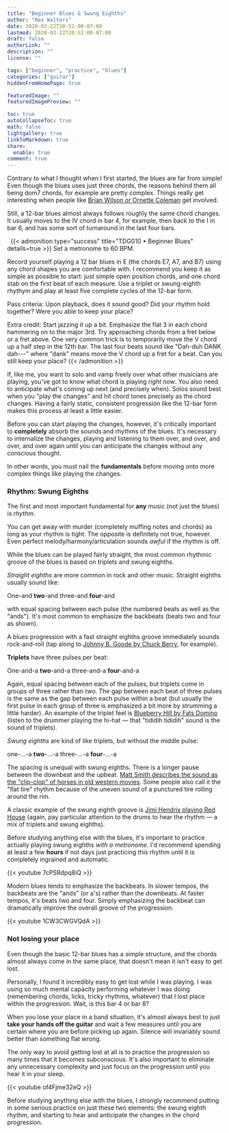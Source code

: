 ```yaml
---
title: "Beginner Blues & Swung Eighths"
author: "Rex Walters"
date: 2020-03-22T20:52:00-07:00
lastmod: 2020-03-22T20:52:00-07:00
draft: false
authorLink: ""
description: ""
license: ""

tags: ["beginner", "practice", "blues"]
categories: ["guitar"]
hiddenFromHomePage: true

featuredImage: ""
featuredImagePreview: ""

toc: true
autoCollapseToc: true
math: false
lightgallery: true
linkToMarkdown: true
share:
  enable: true
comment: true
---
```


Contrary to what I thought when I first started, the blues are far from simple! Even though the blues uses just three chords, the reasons behind them all being dom7 chords, for example are pretty complex. Things really get interesting when people like <a href="https://flypaper.soundfly.com/features/understanding-advanced-blues-harmony/" target="_blank">Brian Wilson or Ornette Coleman</a> get involved.

Still, a 12-bar blues almost always follows roughly the same chord changes. It usually moves to the IV chord in bar 4, for example, then back to the I in bar 6, and has some sort of turnaround in the last four bars.

<a name="TDG010">&nbsp;</a>
{{< admonition type="success" title="TDG010 • Beginner Blues" details=true >}}
Set a metronome to 60 BPM.

Record yourself playing a 12 bar blues in E (the chords E7, A7, and B7) using any chord shapes you are comfortable with. I recommend you keep it as simple as possible to start: just simple open position chords, and one chord stab on the first beat of each measure. Use a triplet or swung-eighth rhythym and play at least five complete cycles of the 12-bar form.

Pass criteria: Upon playback, does it sound good? Did your rhythm hold together? Were you able to keep your place?

Extra credit: Start jazzing it up a bit. Emphasize the flat 3 in each chord hammering on to the major 3rd. Try approaching chords from a fret below or a fret above. One very common trick is to temporarily move the V chord up a half step in the 12th bar. The last four beats sound like "Dah-duh DANK dah---" where "dank" means move the V chord up a fret for a beat. Can you still keep your place?
{{< /admonition >}}

If, like me, you want to solo and vamp freely over what other musicians are playing, you've got to know what chord is playing *right now*. You also need to anticipate what's coming up next (and precisely when). Solos sound best when you "play the changes" and hit chord tones precisely as the chord changes. Having a fairly static, consistent progression like the 12-bar form makes this process at least a little easier.

Before you can start playing the changes, however, it's critically important to **completely** absorb the sounds and rhythms of the blues. It's necessary to internalize the changes, playing and listening to them over, and over, and over, and over again until you can anticipate the changes without any conscious thought.

In other words, you must nail the **fundamentals** before moving onto more complex things like playing the changes.

### Rhythm: Swung Eighths

The first and most important fundamental for **any** music (not just the blues) is *rhythm*.

You can get away with murder (completely muffing notes and chords) as long as your rhythm is tight. The opposite is definitely not true, however. Even  perfect melody/harmony/articulation sounds *awful* if the rhythm is off.

While the blues can be played fairly straight, the most common rhythmic groove of the blues is based on triplets and swung eighths.

*Straight eighths* are more common in rock and other music. Straight eighths usually sound like:

One-and **two**-and three-and **four**-and

with equal spacing between each pulse (the numbered beats as well as the "ands"). It's most common to emphasize the backbeats (beats two and four as shown).

A blues progression with a fast straight eighths groove immediately sounds rock-and-roll (tap along to <a href="https://youtu.be/p0FLZyTZBJ4">Johnny B. Goode by Chuck Berry</a>, for example).

**Triplets** have three pulses per beat:

One-and-a **two**-and-a three-and-a **four**-and-a

Again, equal spacing between each of the pulses, but triplets come in groups of three rather than two. The gap between each beat of three pulses is the same as the gap between each pulse within a beat (but usually the first pulse in each group of three is emphasized a bit more by strumming a little harder). An example of the triplet feel is <a href="https://youtu.be/bQQCPrwKzdo">Blueberry Hill by Fats Domino</a> (listen to the drummer playing the hi-hat &mdash; that "tididih tididih" sound is the sound of triplets).

*Swung eighths* are kind of like triplets, but without the middle pulse:

one-...-a   **two**-...-a   three-...-a   **four**-...-a

The spacing is unequal with swung eighths. There is a longer pause between the downbeat and the upbeat. <a href="https://youtu.be/ejr2S7bN0V8?&t=3m22s">Matt Smith describes the sound as the "clip-clop" of horses in old western movies</a>. Some people also call it the "flat tire" rhythm because of the uneven sound of a punctured tire rolling around the rim.

A classic example of the swung eighth groove is <a href="https://youtu.be/n2cygQ3p_-A?&t=1m10s">Jimi Hendrix playing Red House</a> (again, pay particular attention to the drums to hear the rhythm &mdash; a mix of triplets and swung eighths).

Before studying anything else with the blues, it's important to practice actually playing swung eighths *with a metronome*. I'd recommend spending at least a few **hours** if not days just practicing this rhythm until it is completely ingrained and automatic.

{{< youtube 7cPSRdpq8iQ  >}}

Modern blues tends to emphasize the backbeats. In slower tempos, the backbeats are the "ands" (or a's) rather than the downbeats. At faster tempos, it's beats two and four. Simply emphasizing the backbeat can dramatically improve the overall groove of the progression.

{{< youtube 1CW3CWGVQdA  >}}

### Not losing your place

Even though the basic 12-bar blues has a simple structure, and the chords almost always come in the same place, that doesn't mean it isn't easy to get lost.

Personally, I found it incredibly easy to get lost while I was playing. I was using so much mental capacity performing whatever I was doing (remembering chords, licks, tricky rhythms, whatever) that I lost place within the progression. Wait, is this bar 4 or bar 8?

When you lose your place in a band situation, it's almost always best to just **take your hands off the guitar** and wait a few measures until you are certain where you are before picking up again. Silence will invariably sound better than something flat wrong.

The only way to avoid getting lost at all is to practice the progression so many times that it becomes subconscious. It's also important to eliminate any unnecessary complexity and just focus on the progression until you hear it in your sleep.

{{< youtube of4Fjme32eQ  >}}

Before studying anything else with the blues, I strongly recommend putting in some serious practice on just these two elements: the swung eighth rhythm, and starting to hear and anticipate the changes in the chord progression.
